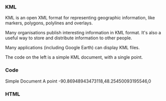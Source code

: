 ### KML

KML is an open XML format for representing geographic information, like markers, polygons, polylines and overlays.

Many organisations publish interesting information in KML format. It's also a useful way to store and distribute information to other people.

Many applications (including Google Earth) can display KML files.

The code on the left is a simple KML document, with a single point.

### Code
<?xml version='1.0' encoding='UTF-8'?>
<kml xmlns="http://www.opengis.net/kml/2.2">
<Document>
  <name>Simple Document</name>
  <Placemark>
     <name>A point</name>
     <Point>
       <coordinates>-90.86948943473118,48.25450093195546,0</coordinates>
     </Point>
  </Placemark>
</Document>
</kml>

### HTML
